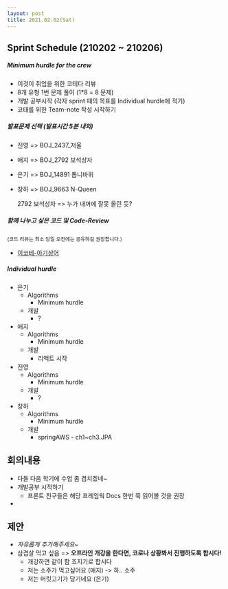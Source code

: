 ```yaml
---
layout: post
title: 2021.02.02(Sat)
---
```

## Sprint Schedule (210202 ~ 210206)

##### *Minimum hurdle for the crew*

- 이것이 취업을 위한 코테다 리뷰
- 8개 유형 1번 문제 풀이 (1*8 = 8 문제)
- 개발 공부시작 (각자 sprint 때의 목표를 Individual hurdle에 적기)
- 코태를 위한 Team-note 작성 시작하기

##### *발표문제 선택 (발표시간 5분 내외)*

- 진영 => BOJ_2437_저울

- 애지 => BOJ_2792 보석상자

- 은기 => BOJ_14891 톱니바퀴 

- 창하 => BOJ_9663 N-Queen

  2792 보석상자 => 누가 내꺼에 잘못 올린 듯?

##### *함께 나누고 싶은 코드 및 Code-Review*

<small>(코드 리뷰는 최소 당일 오전에는 공유하길 권장합니다.)</small>

- [이코테-아기상어](https://github.com/IgoAlgo/Problem-Solving/blob/master/chLee/dongbin_na/part3/ch19-SAMSUNG/Q46-babyShark-%EB%AF%B8%EA%B2%B0/src.cpp)

##### *Individual hurdle*

- 은기
  - Algorithms
    - Minimum hurdle
  - 개발
    - ?
- 애지 
  - Algorithms
    - Minimum hurdle
  - 개발
    - 리액트 시작
- 진영
  - Algorithms
    - Minimum hurdle
  - 개발
    - ?
- 창하
  - Algorithms
    - Minimum hurdle
  - 개발
    - springAWS - ch1~ch3.JPA

## 회의내용

- 다들 다음 학기에 수업 좀 겹치겠네~
- 개발공부 시작하기
  - 프론트 친구들은 해당 프레임웍 Docs 한번 쭉 읽어볼 것을 권장
- 

## 제안

- *자유롭게 추가해주세요~*
- 삼겹살 먹고 싶음 => **오프라인 개강을 한다면, 코로나 상황봐서 진행하도록 합시다!**
  - 개강하면 같이 함 죠지기로 합시다
  - 저는 소주가 먹고싶어요 (애지) -> 하.. 소주 
  - 저는 머릿고기가 당기네요 (은기)
